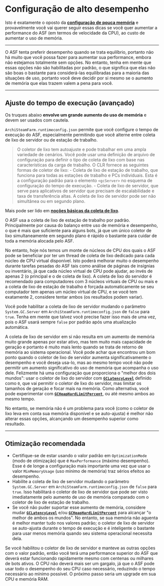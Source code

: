 # Configuração de alto desempenho

Isto é exatamente o oposto da **[configuração de pouca memória](https://github.com/JustArchiNET/ArchiSteamFarm/wiki/Low-memory-setup)** e provavelmente você vai querer seguir essas dicas se você quer aumentar a performance do ASF (em termos de velocidade da CPU), ao custo de aumentar o uso de memória.

* * *

O ASF tenta preferir desempenho quando se trata equilíbrio, portanto não há muito que você possa fazer para aumentar sua performance, embora não estejamos totalmente sem opções. No entanto, tenha em mente que essas opções não são habilitadas por padrão, o que significa que elas não são boas o bastante para considerá-las equilibradas para a maioria das situações de uso, portanto você deve decidir por si mesmo se o aumento de memória que elas trazem valem a pena para você.

* * *

## Ajuste do tempo de execução (avançado)

Os truques abaixo **envolve um grande aumento do uso de memória** e devem ser usados com cautela.

`ArchiSteamFarm.runtimeconfig.json` permite que você configure o tempo de execução do ASF, especialmente permitindo que você alterne entre coleta de lixo de servidor ou de estação de trabalho.

> O coletor de lixo tem autoajuste e pode trabalhar em uma ampla variedade de cenários. Você pode usar uma definição de arquivo de configuração para definir o tipo de coleta de lixo com base nas características da carga de trabalho. O CLR fornece as seguintes formas de coletor de lixo: - Coleta de lixo de estação de trabalho, que funciona para todas as estações de trabalho e PCs individuais. Esta é a configuração padrão para o elemento `<gcServer>` no esquema de configuração do tempo de execução. - Coleta de lixo de servidor, que serve para aplicativos de servidor que precisam de escalabilidade e taxa de transferência altas. A coleta de lixo de servidor pode ser não simultânea ou em segundo plano.

Mais pode ser lido em **[noções básicas da coleta de lixo](https://docs.microsoft.com/pt-br/dotnet/standard/garbage-collection/fundamentals)**.

O ASF usa a coleta de lixo de estação de trabalho por padrão. Principalmente por causa do balanço entre uso de memória e desempenho, o que é mais que suficiente para alguns bots, já que um único coletor de lixo simultaneamente em segundo plano é rápido o bastante para cuidar de toda a memória alocada pelo ASF.

No entanto, hoje nós temos um monte de núcleos de CPU dos quais o ASF pode se beneficiar por ter um thread de coleta de lixo dedicado para cada núcleo de CPU virtual disponível. Isto poderá melhorar muito o desempenho durante tarefas pesadas do ASF tais como análise de páginas de insígnias ou inventário, já que cada núcleo virtual de CPU pode ajudar, ao invés de apenas 2 (o principal e o de coleta de lixo). A coleta de lixo do servidor é recomendado para computadores com 3 núcleos virtuais de CPU ou mais e a coleta de lixo de estação de trabalho é forçada automaticamente se seu computador tem apenas um núcleo virtual de CPU, e se você tem exatamente 2, considere tentar ambos (os resultados podem variar).

Você pode habilitar a coleta de lixo de servidor mudando o parâmetro `System.GC.Server` em `ArchiSteamFarm.runtimeconfig.json` de `false` para `true`. Tenha em mente que talvez você precise fazer isso mais de uma vez, pois o ASF usará sempre `false` por padrão após uma atualização automática.

A coleta de lixo de servidor em si não resulta em um aumento de memória muito grande apenas por estar ativo, mas tem muito mais capacidade de geração e portanto é muito mais lento quando se trata de retorno de memória ao sistema operacional. Você pode achar que encontrou um bom ponto quando o coletor de lixo de servidor aumenta significativamente o desempenho e você deseja usa-lo, mas ao mesmo tempo você não pode permitir um aumento significativo do uso de memória que acompanha o uso dele. Felizmente há uma configuração que proporciona o "melhor dos dois mundos": usar o coletor de lixo do servidor com **[`GCLatencyLevel`](https://github.com/JustArchiNET/ArchiSteamFarm/wiki/Low-memory-setup-pt-BR#gclatencylevel)** definido como `0`, que vai permitir o coletor de lixo do servidor, mas limitar os tamanhos de geração e focar mais na memória. Como alternativa, você pode experimentar com **[`GCHeapHardLimitPercent`](https://github.com/JustArchiNET/ArchiSteamFarm/wiki/Low-memory-setup-pt-BR#gcheaphardlimitpercent)**, ou até mesmo ambos ao mesmo tempo.

No entanto, se memória não é um problema para você (como o coletor de lixo leva em conta sua memória disponível e se auto-ajusta) é melhor não alterar essas opções, alcançando um desempenho superior como resultado.

* * *

## Otimização recomendada

- Certifique-se de estar usando o valor padrão em `OptimizationMode` (modo de otimização) que é `MaxPerformance` (máximo desempenho). Esse é de longe a configuração mais importante uma vez que usar o valor `MinMemoryUsage` (uso mínimo de memória) traz sérios efeitos ao desempenho.
- Habilite a coleta de lixo de servidor mudando o parâmetro `System.GC.Server` em `ArchiSteamFarm.runtimeconfig.json` de `false` para `true`. Isso habilitará o coletor de lixo de servidor que pode ser visto imediatamente pelo aumento de uso de memória comparado com o coletor de lixo de estação de trabalho.
- Se você não puder suportar esse aumento de memória, considere mudar **[`GCLatencyLevel`](https://github.com/JustArchiNET/ArchiSteamFarm/wiki/Low-memory-setup-pt-BR#gclatencylevel)** e/ou **[`GCHeapHardLimitPercent`](https://github.com/JustArchiNET/ArchiSteamFarm/wiki/Low-memory-setup-pt-BR#gcheaphardlimitpercent)** para alcançar "o melhor de ambos os mundos". No entanto, se sua memória não aguenta é melhor manter tudo nos valores padrão; o coletor de lixo de servidor se auto-ajusta durante o tempo de execução e é inteligente o bastante para usar menos memória quando seu sistema operacional necessita dela.

Se você habilitou o coletor de lixo de servidor e manteve as outras opções com o valor padrão, então você terá uma performance superior do ASF que deverá estar funcionando rapidamente mesmo com centenas ou milhares de bots ativos. O CPU não deverá mais ser um gargalo, já que o ASF pode usar todo o desempenho do seu CPU caso necessário, reduzindo o tempo necessário ao mínimo possível. O próximo passo seria um upgrade em sua CPU e memória RAM.